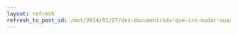 ```yaml
---
layout: refresh
refresh_to_post_id: /mst/2014/01/27/dez-documentrios-que-iro-mudar-suas-ideias-sobre-alimentao
---
```

